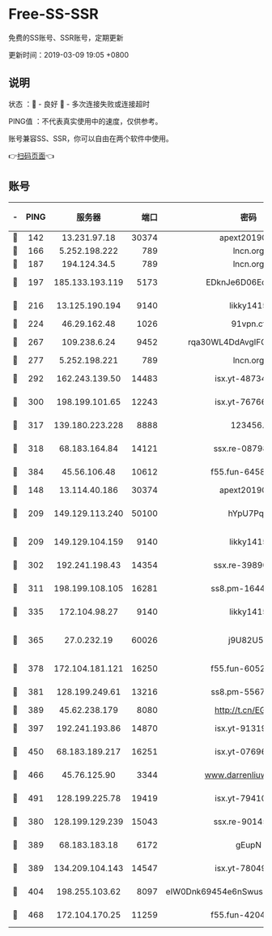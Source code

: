 # Free-SS-SSR

免费的SS账号、SSR账号，定期更新

更新时间：2019-03-09 19:05 +0800

## 说明

状态     ：🙂 - 良好 🙁 - 多次连接失败或连接超时

PING值   ：不代表真实使用中的速度，仅供参考。

账号兼容SS、SSR，你可以自由在两个软件中使用。

👉[扫码页面](https://liesauer.github.io/Free-SS-SSR/)👈

## 账号

|-|PING|服务器|端口|密码|加密方式|区域|
|:----:|:----:|:-----:|-----:|:----:|:----:|:----:|
|🙂|142|13.231.97.18|30374|apext2019006|chacha20|JP|
|🙂|166|5.252.198.222|789|lncn.org|rc4|JP|
|🙂|187|194.124.34.5|789|lncn.org|rc4|JP|
|🙂|197|185.133.193.119|5173|EDknJe6D06EoWDaw|aes-256-cfb|US|
|🙂|216|13.125.190.194|9140|likky1415|aes-256-cfb|KR|
|🙂|224|46.29.162.48|1026|91vpn.cf|rc4-md5|RU|
|🙂|267|109.238.6.24|9452|rqa30WL4DdAvgIFG6Fs3znzTa|aes-256-cfb|FR|
|🙂|277|5.252.198.221|789|lncn.org|rc4|JP|
|🙂|292|162.243.139.50|14483|isx.yt-48734916|aes-256-cfb|US|
|🙂|300|198.199.101.65|12243|isx.yt-76766830|aes-256-cfb|US|
|🙂|317|139.180.223.228|8888|123456..|aes-256-cfb|JP|
|🙂|318|68.183.164.84|14121|ssx.re-08798532|aes-256-cfb|US|
|🙂|384|45.56.106.48|10612|f55.fun-64589896|aes-256-cfb|US|
|🙂|148|13.114.40.186|30374|apext2019006|chacha20|JP|
|🙂|209|149.129.113.240|50100|hYpU7PqP|chacha20-ietf-poly1305|CN|
|🙂|209|149.129.104.159|9140|likky1415|aes-256-cfb|HK|
|🙂|302|192.241.198.43|14354|ssx.re-39890928|aes-256-cfb|US|
|🙂|311|198.199.108.105|16281|ss8.pm-16442096|aes-256-cfb|US|
|🙂|335|172.104.98.27|9140|likky1415|aes-256-cfb|JP|
|🙂|365|27.0.232.19|60026|j9U82U53|xchacha20-ietf-poly1305|HK|
|🙂|378|172.104.181.121|16250|f55.fun-60522964|aes-256-cfb|SG|
|🙂|381|128.199.249.61|13216|ss8.pm-55672488|aes-256-cfb|SG|
|🙂|389|45.62.238.179|8080|http://t.cn/EGJIyrl|rc4-md5|CA|
|🙂|397|192.241.193.86|14870|isx.yt-91319838|aes-256-cfb|US|
|🙂|450|68.183.189.217|16251|isx.yt-07696164|aes-256-cfb|SG|
|🙂|466|45.76.125.90|3344|www.darrenliuwei.com|aes-256-cfb|AU|
|🙂|491|128.199.225.78|19419|isx.yt-79410902|aes-256-cfb|SG|
|🙁|380|128.199.129.239|15043|ssx.re-90145135|aes-256-cfb|SG|
|🙁|389|68.183.183.18|6172|gEupN|aes-256-cfb|SG|
|🙁|389|134.209.104.143|14547|isx.yt-78049863|aes-256-cfb|SG|
|🙁|404|198.255.103.62|8097|eIW0Dnk69454e6nSwuspv9DmS201tQ0D|aes-256-cfb|US|
|🙁|468|172.104.170.25|11259|f55.fun-42045141|aes-256-cfb|SG|
